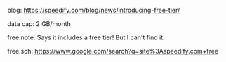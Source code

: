 blog: https://speedify.com/blog/news/introducing-free-tier/

data cap: 2 GB/month

free.note: Says it includes a free tier! But I can't find it.

free.sch: https://www.google.com/search?q=site%3Aspeedify.com+free
